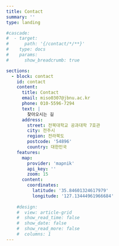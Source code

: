 ```yaml
---
title: Contact
summary: ''
type: landing

#cascade:
#  - target:
#      path: '{/contact/*/**}'
#    type: docs
#    params:
#      show_breadcrumb: true

sections:
  - block: contact
    id: contact
    content:
      title: Contact
      email: miso0307@jbnu.ac.kr
      phone: 010-5596-7294
      text: |
        찾아오시는 길 
      address:
        street: 전북대학교 공과대학 7호관
        city: 전주시
        region: 전라북도
        postcode: '54896'
        country: 대한민국
    features:
      map:
        provider: 'mapnik'
        api_key: ''
        zoom: 15
      content:
        coordinates:
          latitude: '35.84601324617979'
          longitude: '127.13444961966684'
   
    #design:
    #  view: article-grid
    #  show_read_time: false
    #  show_date: false
    #  show_read_more: false
    #  columns: 1
---
```

